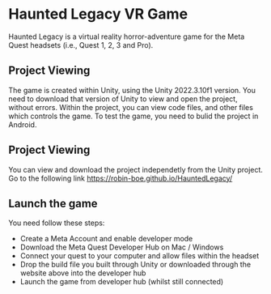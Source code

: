 # Haunted Legacy VR Game

Haunted Legacy is a virtual reality horror-adventure game for the Meta Quest headsets (i.e., Quest 1, 2, 3 and Pro). 

## Project Viewing

The game is created within Unity, using the Unity 2022.3.10f1 version. You need to download that version of Unity to view and open the project, without errors. Within the project, you can view code files, and other files which controls the game. To test the game, you need to bulid the project in Android.

## Project Viewing

You can view and download the project independetly from the Unity project. Go to the following link https://robin-boe.github.io/HauntedLegacy/

## Launch the game

You need follow these steps:
* Create a Meta Account and enable developer mode
* Download the Meta Quest Developer Hub on Mac / Windows
* Connect your quest to your computer and allow files within the headset
* Drop the build file you built through Unity or downloaded through the website above into the developer hub
* Launch the game from developer hub (whilst still connected)
